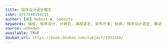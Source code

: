 ```yaml
---
title: 程序设计语言概念
isbn: 9787040194111
author: [美] Robert W. Sebesta
keywords: 编程, 程序设计, 计算机, 编程语言, 软件开发, 经典, 程序设计语言, 概述
source: unknown
available: TRUE
douban_url: https://book.douban.com/subject/1931266/
---
```

